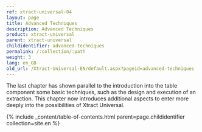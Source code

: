 ```yaml
---
ref: xtract-universal-04
layout: page
title: Advanced Techniques
description: Advanced Techniques
product: xtract-universal
parent: xtract-universal
childidentifier: advanced-techniques
permalink: /:collection/:path
weight: 3
lang: en_GB
old_url: /Xtract-Universal-EN/default.aspx?pageid=advanced-techniques
---
```


The last chapter has shown parallel to the introduction into the table component some basic techniques, such as the design and execution of an extraction. This chapter now introduces additional aspects to enter more deeply into the possibilities of Xtract Universal.

{% include _content/table-of-contents.html parent=page.childidentifier collection=site.en %}

